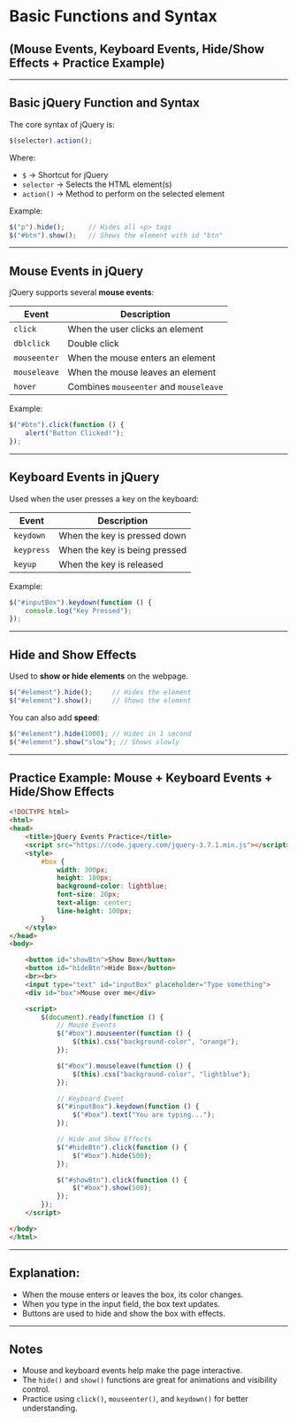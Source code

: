 # **Basic Functions and Syntax**

## (Mouse Events, Keyboard Events, Hide/Show Effects + Practice Example)

---

## Basic jQuery Function and Syntax

The core syntax of jQuery is:

```javascript
$(selector).action();
```

Where:

* `$` → Shortcut for jQuery
* `selector` → Selects the HTML element(s)
* `action()` → Method to perform on the selected element

Example:

```javascript
$("p").hide();      // Hides all <p> tags
$("#btn").show();   // Shows the element with id "btn"
```

---

## Mouse Events in jQuery

jQuery supports several **mouse events**:

| Event        | Description                            |
| ------------ | -------------------------------------- |
| `click`      | When the user clicks an element        |
| `dblclick`   | Double click                           |
| `mouseenter` | When the mouse enters an element       |
| `mouseleave` | When the mouse leaves an element       |
| `hover`      | Combines `mouseenter` and `mouseleave` |

Example:

```javascript
$("#btn").click(function () {
    alert("Button Clicked!");
});
```

---

## Keyboard Events in jQuery

Used when the user presses a key on the keyboard:

| Event      | Description                   |
| ---------- | ----------------------------- |
| `keydown`  | When the key is pressed down  |
| `keypress` | When the key is being pressed |
| `keyup`    | When the key is released      |

Example:

```javascript
$("#inputBox").keydown(function () {
    console.log("Key Pressed");
});
```

---

## Hide and Show Effects

Used to **show or hide elements** on the webpage.

```javascript
$("#element").hide();     // Hides the element
$("#element").show();     // Shows the element
```

You can also add **speed**:

```javascript
$("#element").hide(1000); // Hides in 1 second
$("#element").show("slow"); // Shows slowly
```

---

## Practice Example: Mouse + Keyboard Events + Hide/Show Effects

```html
<!DOCTYPE html>
<html>
<head>
    <title>jQuery Events Practice</title>
    <script src="https://code.jquery.com/jquery-3.7.1.min.js"></script>
    <style>
        #box {
            width: 300px;
            height: 100px;
            background-color: lightblue;
            font-size: 20px;
            text-align: center;
            line-height: 100px;
        }
    </style>
</head>
<body>

    <button id="showBtn">Show Box</button>
    <button id="hideBtn">Hide Box</button>
    <br><br>
    <input type="text" id="inputBox" placeholder="Type something">
    <div id="box">Mouse over me</div>

    <script>
        $(document).ready(function () {
            // Mouse Events
            $("#box").mouseenter(function () {
                $(this).css("background-color", "orange");
            });

            $("#box").mouseleave(function () {
                $(this).css("background-color", "lightblue");
            });

            // Keyboard Event
            $("#inputBox").keydown(function () {
                $("#box").text("You are typing...");
            });

            // Hide and Show Effects
            $("#hideBtn").click(function () {
                $("#box").hide(500);
            });

            $("#showBtn").click(function () {
                $("#box").show(500);
            });
        });
    </script>

</body>
</html>
```

---

## Explanation:

* When the mouse enters or leaves the box, its color changes.
* When you type in the input field, the box text updates.
* Buttons are used to hide and show the box with effects.

---

## Notes

* Mouse and keyboard events help make the page interactive.
* The `hide()` and `show()` functions are great for animations and visibility control.
* Practice using `click()`, `mouseenter()`, and `keydown()` for better understanding.
